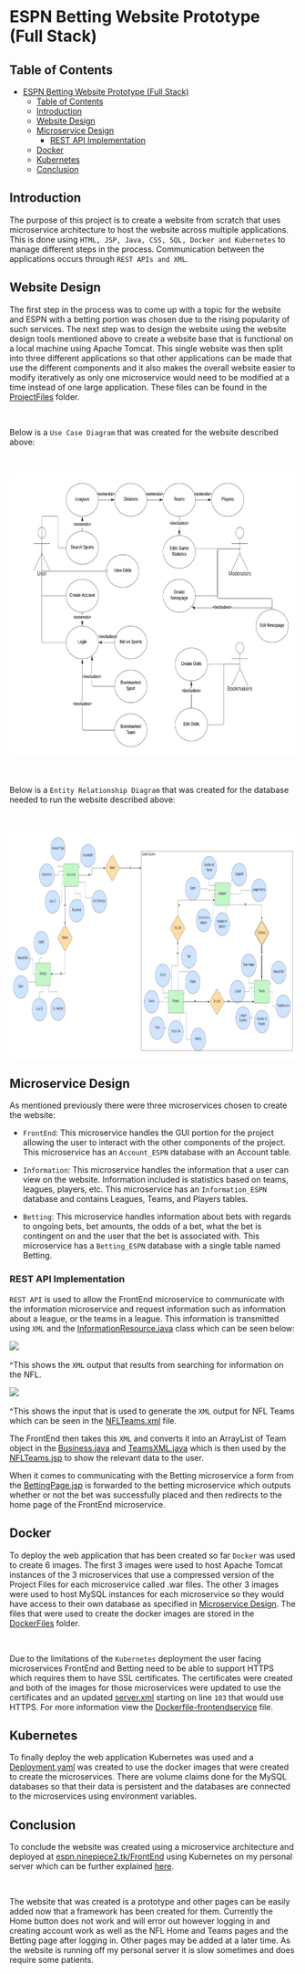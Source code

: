 # ESPN Betting Website Prototype (Full Stack)

## Table of Contents
- [ESPN Betting Website Prototype (Full Stack)](#espn-betting-website-prototype-full-stack)
  - [Table of Contents](#table-of-contents)
  - [Introduction](#introduction)
  - [Website Design](#website-design)
  - [Microservice Design](#microservice-design)
    - [REST API Implementation](#rest-api-implementation)
  - [Docker](#docker)
  - [Kubernetes](#kubernetes)
  - [Conclusion](#conclusion)

## Introduction
The purpose of this project is to create a website from scratch that uses microservice architecture to host the website across multiple applications. This is done using ```HTML, JSP, Java, CSS, SQL, Docker and Kubernetes``` to manage different steps in the process. Communication between the applications occurs through ```REST APIs and XML```.

## Website Design
The first step in the process was to come up with a topic for the website and ESPN with a betting portion was chosen due to the rising popularity of such services. The next step was to design the website using the website design tools mentioned above to create a website base that is functional on a local machine using Apache Tomcat. This single website was then split into three different applications so that other applications can be made that use the different components and it also makes the overall website easier to modify iteratively as only one microservice would need to be modified at a time instead of one large application. These files can be found in the [ProjectFiles](ProjectFiles) folder.

</br>

Below is a ```Use Case Diagram``` that was created for the website described above:

</br>

[<img src=resources/ESPN_with_Bets_Use_Case_Diagram.jpg height=500>](resources/ESPN_with_Bets_Use_Case_Diagram.jpg)

</br>

Below is a ```Entity Relationship Diagram``` that was created for the database needed to run the website described above:

</br>

[<img src=resources/ER_Diagram.jpg height=400>](resources/ER_Diagram.jpg)

## Microservice Design

As mentioned previously there were three microservices chosen to create the website:

- ```FrontEnd```: This microservice handles the GUI portion for the project allowing the user to interact with the other components of the project. This microservice has an ```Account_ESPN``` database with an Account table.

- ```Information```: This microservice handles the information that a user can view on the website. Information included is statistics based on teams, leagues, players, etc. This microservice has an ```Information_ESPN``` database and contains Leagues, Teams, and Players tables.

- ```Betting```: This microservice handles information about bets with regards to ongoing bets, bet amounts, the odds of a bet, what the bet is contingent on and the user that the bet is associated with. This microservice has a ```Betting_ESPN``` database with a single table named Betting.

### REST API Implementation

```REST API``` is used to allow the FrontEnd microservice to communicate with the information microservice and request information such as information about a league, or the teams in a league. This information is transmitted using ```XML``` and the [InformationResource.java](ProjectFiles/Information/src/main/java/endpoint/InformationResource.java) class which can be seen below:

[<img src=resources/XML_NFL.png height=200>](resources/XML_NFL.png)
<br/>

^This shows the ```XML``` output that results from searching for information on the NFL.

[<img src=resources/XML_NFLTeams.png height=25>](resources/XML_NFLTeams.png)
<br/>

^This shows the input that is used to generate the ```XML``` output for NFL Teams which can be seen in the [NFLTeams.xml](resources/NFLTeams.xml) file.

The FrontEnd then takes this ```XML``` and converts it into an ArrayList of Team object in the [Business.java](ProjectFiles/FrontEnd/src/main/java/Business/Business.java) and [TeamsXML.java](ProjectFiles/FrontEnd/src/main/java/Helper/TeamsXML.java) which is then used by the [NFLTeams.jsp](ProjectFiles/FrontEnd/src/main/webapp/NFLTeams.jsp) to show the relevant data to the user.

When it comes to communicating with the Betting microservice a form from the [BettingPage.jsp](ProjectFiles/FrontEnd/src/main/webapp/BettingPage.jsp) is forwarded to the betting microservice which outputs whether or not the bet was successfully placed and then redirects to the home page of the FrontEnd microservice.

## Docker

To deploy the web application that has been created so far ```Docker``` was used to create 6 images. The first 3 images were used to host Apache Tomcat instances of the 3 microservices that use a compressed version of the Project Files for each microservice called .war files. The other 3 images were used to host MySQL instances for each microservice so they would have access to their own database as specified in [Microservice Design](#microservice-design). The files that were used to create the docker images are stored in the [DockerFiles](DockerFiles) folder.

</br>

Due to the limitations of the ```Kubernetes``` deployment the user facing microservices FrontEnd and Betting need to be able to support HTTPS which requires them to have SSL certificates. The certificates were created and both of the images for those microservices were updated to use the certificates and an updated [server.xml](DockerFiles/server.xml) starting on line ```103``` that would use HTTPS. For more information view the [Dockerfile-frontendservice](DockerFiles/Dockerfile-frontendservice) file.

## Kubernetes

To finally deploy the web application Kubernetes was used and a [Deployment.yaml](Kubernetes/Deployment.yaml) was created to use the docker images that were created to create the microservices. There are volume claims done for the MySQL databases so that their data is persistent and the databases are connected to the microservices using environment variables.

## Conclusion

To conclude the website was created using a microservice architecture and deployed at [espn.ninepiece2.tk/FrontEnd](https://espn.ninepiece2.tk/FrontEnd) using Kubernetes on my personal server which can be further explained [here](https://github.com/NinePiece2/TrueNASHomeServer#appsdocker-and-kubernetes). 

</br>

The website that was created is a prototype and other pages can be easily added now that a framework has been created for them.  Currently the Home button does not work and will error out however logging in and creating account work as well as the NFL Home and Teams pages and the Betting page after logging in. Other pages may be added at a later time. As the website is running off my personal server it is slow sometimes and does require some patients.
